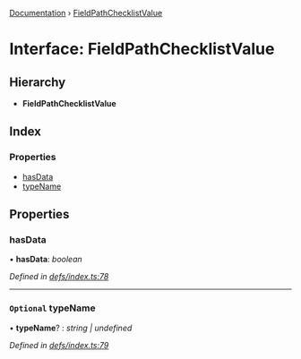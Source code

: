 [Documentation](../README.md) › [FieldPathChecklistValue](fieldpathchecklistvalue.md)

# Interface: FieldPathChecklistValue

## Hierarchy

* **FieldPathChecklistValue**

## Index

### Properties

* [hasData](fieldpathchecklistvalue.md#hasdata)
* [typeName](fieldpathchecklistvalue.md#optional-typename)

## Properties

###  hasData

• **hasData**: *boolean*

*Defined in [defs/index.ts:78](https://github.com/badbatch/graphql-box/blob/7c5a3cd/packages/cache-manager/src/defs/index.ts#L78)*

___

### `Optional` typeName

• **typeName**? : *string | undefined*

*Defined in [defs/index.ts:79](https://github.com/badbatch/graphql-box/blob/7c5a3cd/packages/cache-manager/src/defs/index.ts#L79)*
